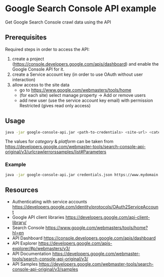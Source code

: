 # Google Search Console API example

Get Google Search Console crawl data using the API

## Prerequisites

Required steps in order to access the API:
1. create a project (https://console.developers.google.com/apis/dashboard) and enable the Google Console API for it.
2. create a Service account key (in order to use OAuth without user interaction)
3. allow access to the site data
   - go to https://www.google.com/webmasters/tools/home
   - (for each site) select manage property -> Add or remove users
   - add new user (use the service account key email) with permission Restricted (gives read only access) 


## Usage

```bash
java -jar google-console-api.jar <path-to-credentials> <site-url> <category> <platform>
```

The values for *category* & *platform* can be taken from https://developers.google.com/webmaster-tools/search-console-api-original/v3/urlcrawlerrorssamples/list#Parameters

### Example

```bash
java -jar google-console-api.jar credentials.json https://www.mydomain.com notFound web
```

## Resources

- Authenticating with service accounts https://developers.google.com/identity/protocols/OAuth2ServiceAccount 
- Google API client libraries https://developers.google.com/api-client-library/
- Search Console https://www.google.com/webmasters/tools/home?hl=en
- API Dashboard https://console.developers.google.com/apis/dashboard
- API Explorer https://developers.google.com/apis-explorer/#p/webmasters/v3/
- API Documentation https://developers.google.com/webmaster-tools/search-console-api-original/v3/
- API Samples https://developers.google.com/webmaster-tools/search-console-api-original/v3/samples
